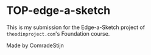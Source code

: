 # TOP-edge-a-sketch
This is my submission for the Edge-a-Sketch project of `theodinproject.com`'s
Foundation course.

Made by ComradeStijn